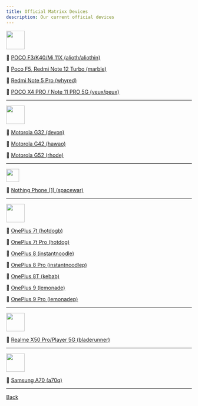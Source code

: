```yaml
---
title: Official Matrixx Devices
description: Our current official devices
---
```


<a href="#"><img src="assets/mi.png" height="50" /></a>

:iphone: [POCO F3/K40/Mi 11X (alioth/aliothin)](Mi/alioth.md)

:iphone: [Poco F5, Redmi Note 12 Turbo (marble)](Mi/marble.md)

:iphone: [Redmi Note 5 Pro (whyred)](Mi/whyred.md)

:iphone: [POCO X4 PRO / Note 11 PRO 5G (veux/peux)](Mi/veux.md)

----

<a href="#"><img src="assets/moto.png" height="50" /></a>

:iphone: [Motorola G32 (devon)](Motorola/devon.md)

:iphone: [Motorola G42 (hawao)](Motorola/hawao.md)

:iphone: [Motorola G52 (rhode)](Motorola/rhode.md)

----

<a href="#"><img src="assets/nothing.png" height="35" /></a>

:iphone: [Nothing Phone (1) (spacewar)](Nothing/spacewar.md)

----

<a href="#"><img src="assets/oneplus.png" height="50" /></a>

:iphone: [OnePlus 7t (hotdogb)](Oneplus/hotdogb.md)
 
:iphone: [OnePlus 7t Pro (hotdog)](Oneplus/hotdog.md)

:iphone: [OnePlus 8 (instantnoodle)](Oneplus/instantnoodle.md)

:iphone: [OnePlus 8 Pro (instantnoodlep)](Oneplus/instantnoodlep.md)

:iphone: [OnePlus 8T (kebab)](Oneplus/kebab.md)

:iphone: [OnePlus 9 (lemonade)](Oneplus/lemonade.md)

:iphone: [OnePlus 9 Pro (lemonadep)](Oneplus/lemonadep.md)

----

<a href="#"><img src="assets/realme.png" height="50" /></a>

:iphone: [Realme X50 Pro/Player 5G (bladerunner)](Realme/bladerunner.md)

----

<a href="#"><img src="assets/Samsung.png" height="50" /></a>

:iphone: [Samsung A70 (a70q)](Samsung/a70q.md)

----

[Back](./)
